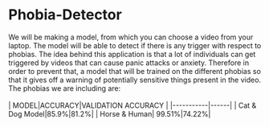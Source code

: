 # Phobia-Detector
We will be making a model, from which you can choose a video from your laptop. The model will be able to detect if there is any trigger with respect to phobias. The idea behind this application is that a lot of individuals can get triggered by videos that can cause panic attacks or anxiety. Therefore in order to prevent that, a model that will be trained on the different phobias so that it gives off a warning of potentially sensitive things present in the video.\
The phobias we are including are:\
\
| MODEL|ACCURACY|VALIDATION ACCURACY |
|-----------|------|
| Cat & Dog Model|85.9%|81.2%|
| Horse & Human| 99.51%|74.22%|
